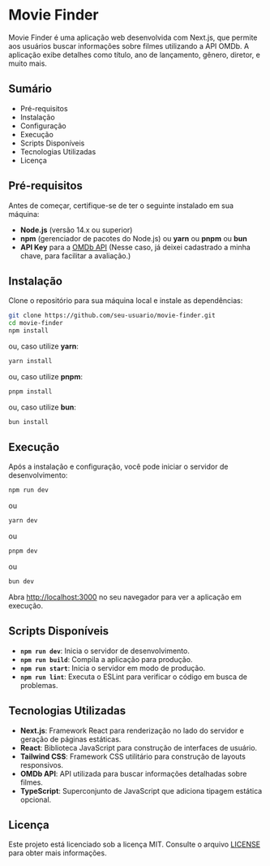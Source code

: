 
# Movie Finder

Movie Finder é uma aplicação web desenvolvida com Next.js, que permite aos usuários buscar informações sobre filmes utilizando a API OMDb. A aplicação exibe detalhes como título, ano de lançamento, gênero, diretor, e muito mais.

## Sumário

- Pré-requisitos
- Instalação
- Configuração
- Execução
- Scripts Disponíveis
- Tecnologias Utilizadas
- Licença

## Pré-requisitos

Antes de começar, certifique-se de ter o seguinte instalado em sua máquina:

- **Node.js** (versão 14.x ou superior)
- **npm** (gerenciador de pacotes do Node.js) ou **yarn** ou **pnpm** ou **bun**
- **API Key** para a [OMDb API](http://www.omdbapi.com/apikey.aspx) (Nesse caso, já deixei cadastrado a minha chave, para facilitar a avaliação.)

## Instalação

Clone o repositório para sua máquina local e instale as dependências:

```bash
git clone https://github.com/seu-usuario/movie-finder.git
cd movie-finder
npm install
```

ou, caso utilize **yarn**:

```bash
yarn install
```

ou, caso utilize **pnpm**:

```bash
pnpm install
```

ou, caso utilize **bun**:

```bash
bun install
```


## Execução

Após a instalação e configuração, você pode iniciar o servidor de desenvolvimento:

```bash
npm run dev
```

ou

```bash
yarn dev
```

ou

```bash
pnpm dev
```

ou

```bash
bun dev
```

Abra [http://localhost:3000](http://localhost:3000) no seu navegador para ver a aplicação em execução.

## Scripts Disponíveis

- **`npm run dev`**: Inicia o servidor de desenvolvimento.
- **`npm run build`**: Compila a aplicação para produção.
- **`npm run start`**: Inicia o servidor em modo de produção.
- **`npm run lint`**: Executa o ESLint para verificar o código em busca de problemas.

## Tecnologias Utilizadas

- **Next.js**: Framework React para renderização no lado do servidor e geração de páginas estáticas.
- **React**: Biblioteca JavaScript para construção de interfaces de usuário.
- **Tailwind CSS**: Framework CSS utilitário para construção de layouts responsivos.
- **OMDb API**: API utilizada para buscar informações detalhadas sobre filmes.
- **TypeScript**: Superconjunto de JavaScript que adiciona tipagem estática opcional.

## Licença

Este projeto está licenciado sob a licença MIT. Consulte o arquivo [LICENSE](LICENSE) para obter mais informações.
